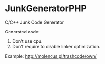 # JunkGeneratorPHP
C/C++ Junk Code Generator

Generated code:
1. Don't use cpu.
2. Don't require to disable linker optimization.

Example: http://molendus.pl/trashcode/own/
